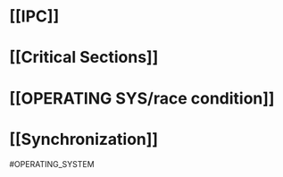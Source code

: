 # [[IPC]]
# [[Critical Sections]]
# [[OPERATING SYS/race condition]]
# [[Synchronization]]
#OPERATING_SYSTEM 